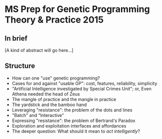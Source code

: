 # MS Prep for Genetic Programming Theory & Practice 2015

## In brief

[A kind of abstract will go here...]

## Structure

- How can one "use" genetic programming?
- Cases for and against "usable GP": cost, features, reliability, simplicity
- "Artificial Intelligence investigated by Special Crimes Unit"; or, Even Athena needed the head of Zeus
- The mangle of practice and the mangle in practice
- The yardstick and the bamboo hand
- Leveraging "resistance": the problem of the dots and lines
- "Batch" and "Interactive"
- Expressing "resistance": the problem of Bertrand's Paradox
- Exploration and exploitation interfaces and affordances
- The deeper question: What should it mean to _act intelligently_?